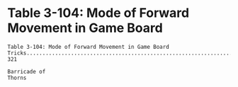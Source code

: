 # Table 3-104: Mode of Forward Movement in Game Board

```
Table 3-104: Mode of Forward Movement in Game Board
Tricks............................................................................. 321

Barricade of
Thorns
```
